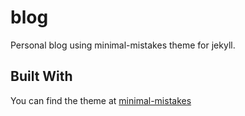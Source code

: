 # blog
Personal blog using minimal-mistakes theme for jekyll.

## Built With
You can find the theme at [minimal-mistakes](https://github.com/mmistakes/minimal-mistakes/)
